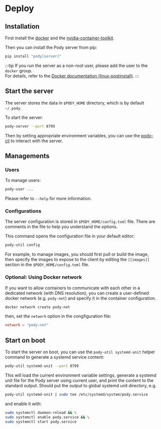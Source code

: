 # Deploy

## Installation
First install the [docker](https://docs.docker.com/) and the [nvidia-container-toolkit](https://docs.nvidia.com/datacenter/cloud-native/container-toolkit/latest/install-guide.html).

Then you can install the Pody server from pip:
```sh
pip install "pody[server]"
```

:::tip 
If you run the server as a non-root user, please add the user to the `docker` group.   
For details, refer to the [Docker documentation (linux-postinstall)](https://docs.docker.com/engine/install/linux-postinstall/#manage-docker-as-a-non-root-user).
:::

## Start the server
The server stores the data in `$PODY_HOME` directory, which is by default `~/.pody`.

To start the server:
```sh
pody-server --port 8799
```
Then by setting appropriate environment variables, 
you can use the [pody-cli](/pody-cli) to interact with the server.

## Managements

### Users
To manage users:
```sh
pody-user ...
```
Please refer to `--help` for more information.

### Configurations
The server configuration is stored in `$PODY_HOME/config.toml` file. 
There are comments in the file to help you understand the options. 

This command opens the configuration file in your default editor:
```sh
pody-util config
```

For example, to manage images, you should first pull or build the image, 
then specify the images to expose to the client by editing the `[[images]]` section in the
`$PODY_HOME/config.toml` file.

### Optional: Using Docker network
If you want to allow containers to communicate with each other in a dedicated network (with DNS resolution), 
you can create a user-defined docker network (e.g. `pody-net`) and specify it in the container configuration.
```sh
docker network create pody-net
```
then, set the `network` option in the congfiguration file:
```toml
network = "pody-net"
```

## Start on boot
To start the server on boot, you can use the `pody-util systemd-unit` helper command to generate a systemd service content:
```sh
pody-util systemd-unit --port 8799
```
This will load the current environment variable settings, 
generate a systemd unit file for the Pody server using current user, 
and print the content to the standard output.
Should put the output to global systemd unit directory, e.g. 
```sh
pody-util systemd-unit | sudo tee /etc/systemd/system/pody.service
```
and enable it with: 
```sh
sudo systemctl daemon-reload && \
sudo systemctl enable pody.service && \
sudo systemctl start pody.service
```